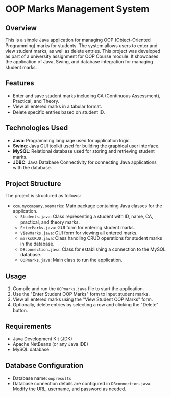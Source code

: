 # OOP Marks Management System

## Overview
This is a simple Java application for managing OOP (Object-Oriented Programming) marks for students. The system allows users to enter and view student marks, as well as delete entries.
This project was developed as part of a university assignment for OOP Course module. It showcases the application of Java, Swing, and database integration for managing student marks.

## Features
- Enter and save student marks including CA (Continuous Assessment), Practical, and Theory.
- View all entered marks in a tabular format.
- Delete specific entries based on student ID.

## Technologies Used
- **Java**: Programming language used for application logic.
- **Swing**: Java GUI toolkit used for building the graphical user interface.
- **MySQL**: Relational database used for storing and retrieving student marks.
- **JDBC**: Java Database Connectivity for connecting Java applications with the database.

## Project Structure
The project is structured as follows:
- `com.mycompany.oopmarks`: Main package containing Java classes for the application.
  - `Students.java`: Class representing a student with ID, name, CA, practical, and theory marks.
  - `EnterMarks.java`: GUI form for entering student marks.
  - `ViewMarks.java`: GUI form for viewing all entered marks.
  - `marksCRUD.java`: Class handling CRUD operations for student marks in the database.
  - `DBconnection.java`: Class for establishing a connection to the MySQL database.
  - `OOPmarks.java`: Main class to run the application.

## Usage
1. Compile and run the `OOPmarks.java` file to start the application.
2. Use the "Enter Student OOP Marks" form to input student marks.
3. View all entered marks using the "View Student OOP Marks" form.
4. Optionally, delete entries by selecting a row and clicking the "Delete" button.

## Requirements
- Java Development Kit (JDK)
- Apache NetBeans (or any Java IDE)
- MySQL database

## Database Configuration
- Database name: `oopresults`
- Database connection details are configured in `DBconnection.java`. Modify the URL, username, and password as needed.
